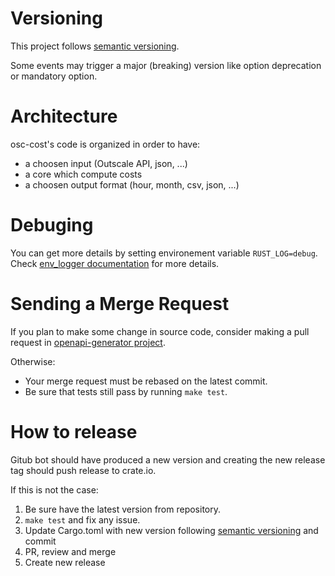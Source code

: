 # Versioning

This project follows [semantic versioning](https://semver.org/).

Some events may trigger a major (breaking) version like option deprecation or mandatory option.

# Architecture

osc-cost's code is organized in order to have:
- a choosen input (Outscale API, json, ...)
- a core which compute costs
- a choosen output format (hour, month, csv, json, ...)

# Debuging

You can get more details by setting environement variable `RUST_LOG=debug`. Check [env_logger documentation](https://docs.rs/env_logger/0.9.3/env_logger/) for more details.

# Sending a Merge Request

If you plan to make some change in source code, consider making a pull request in [openapi-generator project](https://github.com/OpenAPITools/openapi-generator/).

Otherwise:
- Your merge request must be rebased on the latest commit.
- Be sure that tests still pass by running `make test`.

# How to release

Gitub bot should have produced a new version and creating the new release tag should push release to crate.io.

If this is not the case:
1. Be sure have the latest version from repository.
2. `make test` and fix any issue.
3. Update Cargo.toml with new version following [semantic versioning](https://semver.org/) and commit
4. PR, review and merge
5. Create new release